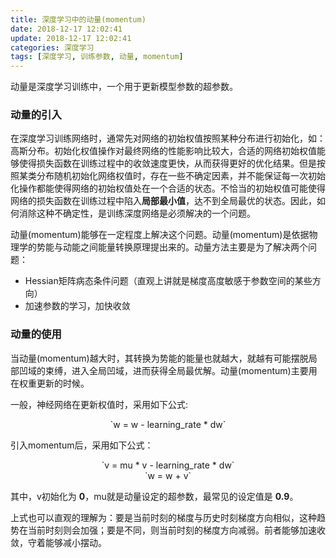 ```yaml
---
title: 深度学习中的动量(momentum)
date: 2018-12-17 12:02:41
update: 2018-12-17 12:02:41
categories: 深度学习
tags: [深度学习, 训练参数, 动量, momentum]
---
```


动量是深度学习训练中，一个用于更新模型参数的超参数。

<!--more-->

### 动量的引入

在深度学习训练网络时，通常先对网络的初始权值按照某种分布进行初始化，如：高斯分布。初始化权值操作对最终网络的性能影响比较大，合适的网络初始权值能够使得损失函数在训练过程中的收敛速度更快，从而获得更好的优化结果。但是按照某类分布随机初始化网络权值时，存在一些不确定因素，并不能保证每一次初始化操作都能使得网络的初始权值处在一个合适的状态。不恰当的初始权值可能使得网络的损失函数在训练过程中陷入**局部最小值**，达不到全局最优的状态。因此，如何消除这种不确定性，是训练深度网络是必须解决的一个问题。 


动量(momentum)能够在一定程度上解决这个问题。动量(momentum)是依据物理学的势能与动能之间能量转换原理提出来的。动量方法主要是为了解决两个问题：

* Hessian矩阵病态条件问题（直观上讲就是梯度高度敏感于参数空间的某些方向）
* 加速参数的学习，加快收敛

### 动量的使用

当动量(momentum)越大时，其转换为势能的能量也就越大，就越有可能摆脱局部凹域的束缚，进入全局凹域，进而获得全局最优解。动量(momentum)主要用在权重更新的时候。

一般，神经网络在更新权值时，采用如下公式:
<center>
`w = w - learning_rate * dw`
</center>

引入momentum后，采用如下公式：
<center>
`v = mu * v - learning_rate * dw`
</center>

<center>
`w = w + v`
</center>

其中，v初始化为 **0**，mu就是动量设定的超参数，最常见的设定值是 **0.9**。

上式也可以直观的理解为：要是当前时刻的梯度与历史时刻梯度方向相似，这种趋势在当前时刻则会加强；要是不同，则当前时刻的梯度方向减弱。前者能够加速收敛，守着能够减小摆动。